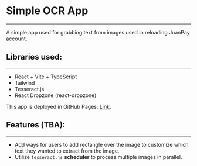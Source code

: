 # Simple OCR App

---

A simple app used for grabbing text from images used in reloading JuanPay account.

## Libraries used:

---

- React + Vite + TypeScript
- Tailwind
- Tesseract.js
- React Dropzone (react-dropzone)

This app is deployed in GitHub Pages: [Link](https://skullzado.github.io/ocr-app 'A simple OCR app').

## Features (TBA):

---

- Add ways for users to add rectangle over the image to customize which text they wanted to extract from the image.
- Utilize `tesseract.js` **scheduler** to process multiple images in parallel.
